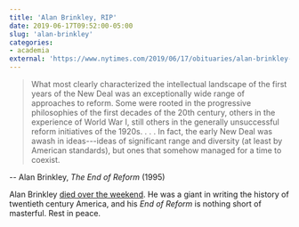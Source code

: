 ```yaml
---
title: 'Alan Brinkley, RIP'
date: 2019-06-17T09:52:00-05:00
slug: 'alan-brinkley'
categories:
- academia
external: 'https://www.nytimes.com/2019/06/17/obituaries/alan-brinkley-leading-historian-of-20th-century-america-dies-at-70.html'
---
```


> What most clearly characterized the intellectual landscape of the first years of the New Deal was an exceptionally wide range of approaches to reform. Some were rooted in the progressive philosophies of the first decades of the 20th century, others in the experience of World War I, still others in the generally unsuccessful reform initiatives of the 1920s. . . . In fact, the early New Deal was awash in ideas---ideas of significant range and diversity (at least by American standards), but ones that somehow managed for a time to coexist.

-- Alan Brinkley, _The End of Reform_ (1995)

Alan Brinkley [died over the weekend](https://www.nytimes.com/2019/06/17/obituaries/alan-brinkley-leading-historian-of-20th-century-america-dies-at-70.html). He was a giant in writing the history of twentieth century America, and his _End of Reform_ is nothing short of masterful. Rest in peace.
